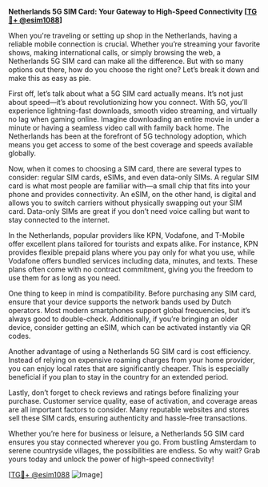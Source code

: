 **Netherlands 5G SIM Card: Your Gateway to High-Speed Connectivity [[TG💪+ @esim1088](https://t.me/s/esim1088)]**

When you're traveling or setting up shop in the Netherlands, having a reliable mobile connection is crucial. Whether you’re streaming your favorite shows, making international calls, or simply browsing the web, a Netherlands 5G SIM card can make all the difference. But with so many options out there, how do you choose the right one? Let’s break it down and make this as easy as pie.

First off, let’s talk about what a 5G SIM card actually means. It’s not just about speed—it’s about revolutionizing how you connect. With 5G, you’ll experience lightning-fast downloads, smooth video streaming, and virtually no lag when gaming online. Imagine downloading an entire movie in under a minute or having a seamless video call with family back home. The Netherlands has been at the forefront of 5G technology adoption, which means you get access to some of the best coverage and speeds available globally.

Now, when it comes to choosing a SIM card, there are several types to consider: regular SIM cards, eSIMs, and even data-only SIMs. A regular SIM card is what most people are familiar with—a small chip that fits into your phone and provides connectivity. An eSIM, on the other hand, is digital and allows you to switch carriers without physically swapping out your SIM card. Data-only SIMs are great if you don’t need voice calling but want to stay connected to the internet.

In the Netherlands, popular providers like KPN, Vodafone, and T-Mobile offer excellent plans tailored for tourists and expats alike. For instance, KPN provides flexible prepaid plans where you pay only for what you use, while Vodafone offers bundled services including data, minutes, and texts. These plans often come with no contract commitment, giving you the freedom to use them for as long as you need.

One thing to keep in mind is compatibility. Before purchasing any SIM card, ensure that your device supports the network bands used by Dutch operators. Most modern smartphones support global frequencies, but it’s always good to double-check. Additionally, if you’re bringing an older device, consider getting an eSIM, which can be activated instantly via QR codes.

Another advantage of using a Netherlands 5G SIM card is cost efficiency. Instead of relying on expensive roaming charges from your home provider, you can enjoy local rates that are significantly cheaper. This is especially beneficial if you plan to stay in the country for an extended period.

Lastly, don’t forget to check reviews and ratings before finalizing your purchase. Customer service quality, ease of activation, and coverage areas are all important factors to consider. Many reputable websites and stores sell these SIM cards, ensuring authenticity and hassle-free transactions.

Whether you’re here for business or leisure, a Netherlands 5G SIM card ensures you stay connected wherever you go. From bustling Amsterdam to serene countryside villages, the possibilities are endless. So why wait? Grab yours today and unlock the power of high-speed connectivity!

[[TG💪+ @esim1088](https://t.me/s/esim1088) ![Image](https://i.postimg.cc/Y0z9fWf4/image.png)]